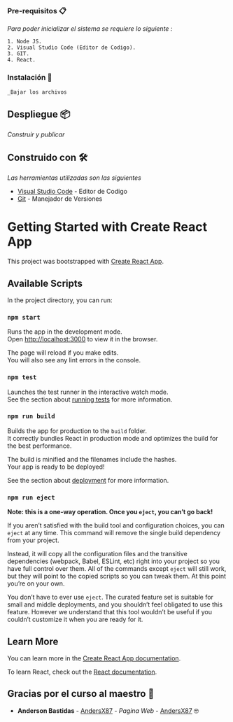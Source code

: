 ### Pre-requisitos 📋

_Para poder inicializar el sistema se requiere lo siguiente :_

```
1. Node JS.
2. Visual Studio Code (Editor de Codigo).
3. GIT.
4. React.
```

### Instalación 🔧
```
_Bajar los archivos

```

## Despliegue 📦

_Construir y publicar_

## Construido con 🛠️

_Las herramientas utilizadas son las siguientes_

* [Visual Studio Code](https://code.visualstudio.com/) - Editor de Codigo
* [Git](https://git-scm.com/) - Manejador de Versiones

# Getting Started with Create React App

This project was bootstrapped with [Create React App](https://github.com/facebook/create-react-app).

## Available Scripts

In the project directory, you can run:

### `npm start`

Runs the app in the development mode.\
Open [http://localhost:3000](http://localhost:3000) to view it in the browser.

The page will reload if you make edits.\
You will also see any lint errors in the console.

### `npm test`

Launches the test runner in the interactive watch mode.\
See the section about [running tests](https://facebook.github.io/create-react-app/docs/running-tests) for more information.

### `npm run build`

Builds the app for production to the `build` folder.\
It correctly bundles React in production mode and optimizes the build for the best performance.

The build is minified and the filenames include the hashes.\
Your app is ready to be deployed!

See the section about [deployment](https://facebook.github.io/create-react-app/docs/deployment) for more information.

### `npm run eject`

**Note: this is a one-way operation. Once you `eject`, you can’t go back!**

If you aren’t satisfied with the build tool and configuration choices, you can `eject` at any time. This command will remove the single build dependency from your project.

Instead, it will copy all the configuration files and the transitive dependencies (webpack, Babel, ESLint, etc) right into your project so you have full control over them. All of the commands except `eject` will still work, but they will point to the copied scripts so you can tweak them. At this point you’re on your own.

You don’t have to ever use `eject`. The curated feature set is suitable for small and middle deployments, and you shouldn’t feel obligated to use this feature. However we understand that this tool wouldn’t be useful if you couldn’t customize it when you are ready for it.

## Learn More

You can learn more in the [Create React App documentation](https://facebook.github.io/create-react-app/docs/getting-started).

To learn React, check out the [React documentation](https://reactjs.org/).


## Gracias por el curso al maestro 🎁

* **Anderson Bastidas** - [AndersX87](https://github.com/Anders87x) - *Pagina Web* - [AndersX87](https://anders87x.github.io/) 🤓
